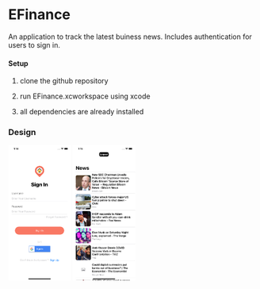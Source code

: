# EFinance
An application to track the latest buiness news. Includes authentication for users to sign in.

#### Setup 
1. clone the github repository 

2. run EFinance.xcworkspace using xcode

3. all dependencies are already installed

### Design
<p float="left">
<img src="https://github.com/ConnorDong/EFinance/blob/EFinance1.2/Simulator%20Screen%20Shot%20-%20iPhone%2011%20-%202021-05-08%20at%2013.14.50.png" width="25%" height="25%">
  <span> </span>
<img src="https://github.com/ConnorDong/EFinance/blob/EFinance1.2/Simulator%20Screen%20Shot%20-%20iPhone%2011%20-%202021-05-08%20at%2013.15.31.png" width="25%" height="25%">
</p>
